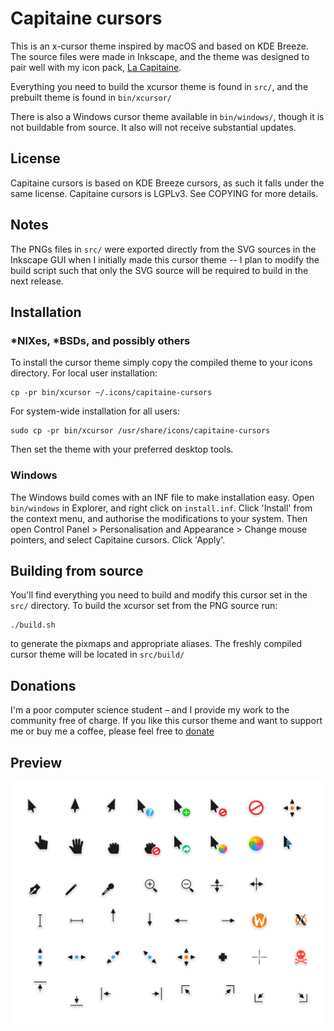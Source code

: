 # Capitaine cursors
This is an x-cursor theme inspired by macOS and based on KDE Breeze. The source files were made in Inkscape, and the theme was designed to pair well with my icon pack, [La Capitaine](https://github.com/keeferrourke/la-capitaine-icon-theme).

Everything you need to build the xcursor theme is found in `src/`, and the prebuilt theme is found in `bin/xcursor/`

There is also a Windows cursor theme available in `bin/windows/`, though it is not buildable from source. It also will not receive substantial updates.

## License
Capitaine cursors is based on KDE Breeze cursors, as such it falls under the same license.
Capitaine cursors is LGPLv3. See COPYING for more details.

## Notes
The PNGs files in `src/` were exported directly from the SVG sources in the Inkscape GUI when I initially made this cursor theme -- I plan to modify the build script such that only the SVG source will be required to build in the next release.

## Installation
### \*NIXes, \*BSDs, and possibly others
To install the cursor theme simply copy the compiled theme to your icons directory. For local user installation:

    cp -pr bin/xcursor ~/.icons/capitaine-cursors

For system-wide installation for all users:

    sudo cp -pr bin/xcursor /usr/share/icons/capitaine-cursors

Then set the theme with your preferred desktop tools.

### Windows
The Windows build comes with an INF file to make installation easy. Open `bin/windows` in Explorer, and right click on `install.inf`. Click 'Install' from the context menu, and authorise the modifications to your system. Then open Control Panel > Personalisation and Appearance > Change mouse pointers, and select Capitaine cursors. Click 'Apply'.

## Building from source
You'll find everything you need to build and modify this cursor set in the `src/` directory. To build the xcursor set from the PNG source run:

    ./build.sh

to generate the pixmaps and appropriate aliases. The freshly compiled cursor theme will be located in `src/build/`

## Donations
I'm a poor computer science student &ndash; and I provide my work to the community free of charge. If you like this cursor theme and want to support me or buy me a coffee, please feel free to [donate](https://paypal.me/keeferrourke)

## Preview
![](preview.png)


